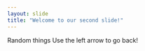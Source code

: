 ```yaml
---
layout: slide
title: "Welcome to our second slide!"
---
```

Random things
Use the left arrow to go back!
